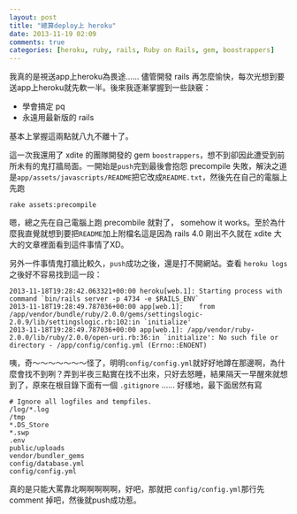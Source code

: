 ```yaml
---
layout: post
title: "總算deploy上 heroku"
date: 2013-11-19 02:09
comments: true
categories: [heroku, ruby, rails, Ruby on Rails, gem, boostrappers]
---
```

我真的是視送app上heroku為畏途...... 儘管開發 rails 再怎麼愉快，每次光想到要送app上heroku就先軟一半。後來我逐漸掌握到一些訣竅：
* 學會搞定 pq
* 永遠用最新版的 rails

基本上掌握這兩點就八九不離十了。

這一次我還用了 xdite 的團隊開發的 gem `boostrappers`，想不到卻因此遭受到前所未有的鬼打牆局面。一開始是`push`完到最後會抱怨 precompile 失敗，解決之道是`app/assets/javascripts/README`把它改成`README.txt`，然後先在自己的電腦上先跑
```
rake assets:precompile
```
嗯，總之先在自己電腦上跑 precombile 就對了， somehow it works。至於為什麼我直覺就想到要把`README`加上附檔名這是因為 rails 4.0 剛出不久就在 xdite 大大的文章裡面看到這件事情了XD。

另外一件事情鬼打牆比較久，`push`成功之後，還是打不開網站。查看 `heroku logs`之後好不容易找到這一段：
```
2013-11-18T19:28:42.063321+00:00 heroku[web.1]: Starting process with command `bin/rails server -p 4734 -e $RAILS_ENV`
2013-11-18T19:28:49.787036+00:00 app[web.1]: 	from /app/vendor/bundle/ruby/2.0.0/gems/settingslogic-2.0.9/lib/settingslogic.rb:102:in `initialize'
2013-11-18T19:28:49.787036+00:00 app[web.1]: /app/vendor/ruby-2.0.0/lib/ruby/2.0.0/open-uri.rb:36:in `initialize': No such file or directory - /app/config/config.yml (Errno::ENOENT)
```
咦，奇～～～～～～～怪了，明明`config/config.yml`就好好地蹲在那邊啊，為什麼會找不到咧？弄到半夜三點實在找不出來，只好去怒睡，結果隔天一早醒來就想到了，原來在根目錄下面有一個 `.gitignore` ...... 好樣地，最下面居然有寫

```xxx .gitignore
# Ignore all logfiles and tempfiles.
/log/*.log
/tmp
*.DS_Store
*.swp
.env
public/uploads
vendor/bundler_gems
config/database.yml
config/config.yml
```

真的是只能大罵靠北啊啊啊啊啊，好吧，那就把 `config/config.yml`那行先 comment 掉吧，然後就push成功惹。